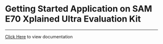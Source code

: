 # Getting Started Application on SAM E70 Xplained Ultra Evaluation Kit

-----

[Click Here](https://onlinedocs.microchip.com/v2/keyword-lookup?keyword=SAM_E70_XULT_GETTING_STARTED&redirect=true) to view documentation
